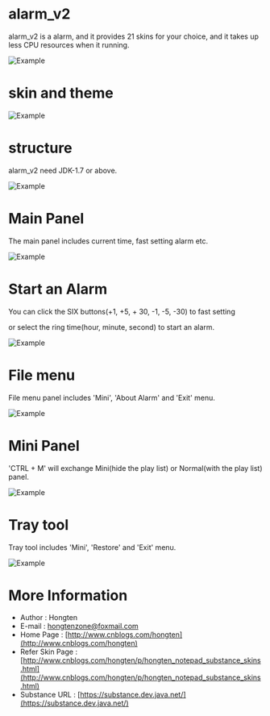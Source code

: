 # alarm_v2

alarm_v2 is a alarm, and it provides 21 skins for your choice, and it takes up less CPU resources when it running.

![Example](https://github.com/Hongten/alarm_v2/blob/master/image/alarm_cpu_usage.png)

# skin and theme

![Example](https://github.com/Hongten/alarm_v2/blob/master/image/alarm_skin.png)

# structure

alarm_v2 need JDK-1.7 or above.

![Example](https://github.com/Hongten/alarm_v2/blob/master/image/alarm_structure.png)

# Main Panel

The main panel includes current time, fast setting alarm etc.

![Example](https://github.com/Hongten/alarm_v2/blob/master/image/alarm_start.png)

# Start an Alarm

You can click the SIX buttons(+1, +5, + 30, -1, -5, -30) to fast setting 

or select the ring time(hour, minute, second) to start an alarm.

![Example](https://github.com/Hongten/alarm_v2/blob/master/image/alarm_started.png)

# File menu

File menu panel includes 'Mini', 'About Alarm' and 'Exit' menu.

![Example](https://github.com/Hongten/alarm_v2/blob/master/image/alarm_file.png)

# Mini Panel

'CTRL + M' will exchange Mini(hide the play list) or Normal(with the play list) panel.

![Example](https://github.com/Hongten/alarm_v2/blob/master/image/alarm_mini.png)

# Tray tool

Tray tool includes 'Mini', 'Restore' and 'Exit' menu.

![Example](https://github.com/Hongten/alarm_v2/blob/master/image/alarm_tray.png)

# More Information

* Author            : Hongten
* E-mail            : [hongtenzone@foxmail.com](mailto:hongtenzone@foxmail.com)
* Home Page         : [http://www.cnblogs.com/hongten](http://www.cnblogs.com/hongten)
* Refer Skin Page   : [http://www.cnblogs.com/hongten/p/hongten_notepad_substance_skins.html](http://www.cnblogs.com/hongten/p/hongten_notepad_substance_skins.html)
* Substance URL     : [https://substance.dev.java.net/](https://substance.dev.java.net/)
